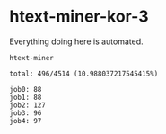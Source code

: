 # htext-miner-kor-3

Everything doing here is automated.

```
htext-miner

total: 496/4514 (10.988037217545415%)

job0: 88
job1: 88
job2: 127
job3: 96
job4: 97
```